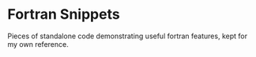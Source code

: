 # Fortran Snippets
Pieces of standalone code demonstrating useful fortran features, kept for my own reference. 
